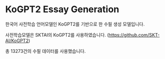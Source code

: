 # KoGPT2 Essay Generation

한국어 사전학습 언어모델인 KoGPT2를 기반으로 한 수필 생성 모델입니다.

사전학습모델은 SKTAI의 KoGPT2를 사용하였습니다. (https://github.com/SKT-AI/KoGPT2)

총 13273건의 수필 데이터를 사용했습니다.
